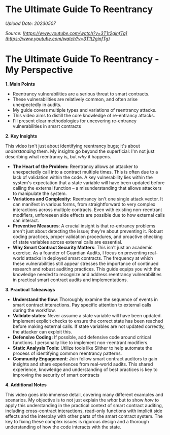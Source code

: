 # The Ultimate Guide To Reentrancy

*Upload Date: 20230507*

*Source: [https://www.youtube.com/watch?v=3T1t2ginfTg](https://www.youtube.com/watch?v=3T1t2ginfTg)*

# The Ultimate Guide To Reentrancy - My Perspective

**1. Main Points**

*   Reentrancy vulnerabilities are a serious threat to smart contracts.
*   These vulnerabilities are relatively common, and often arise unexpectedly in audits.
*   My guide covers multiple types and variations of reentrancy attacks.
*   This video aims to distill the core knowledge of re-entrancy attacks.
*   I'll present clear methodologies for uncovering re-entrancy vulnerabilities in smart contracts


**2. Key Insights**

This video isn't just about identifying reentrancy bugs; it's about *understanding* them.  My insights go beyond the superficial:  I'm not just describing what reentrancy is, but *why* it happens.

*   **The Heart of the Problem:**  Reentrancy allows an attacker to unexpectedly call into a contract multiple times.  This is often due to a lack of validation within the code.  A key vulnerability lies within the system's expectation that a state variable will have been updated before calling the external function – a misunderstanding that allows attackers to manipulate the system.
*   **Variations and Complexity:** Reentrancy isn't one single attack vector.  It can manifest in various forms, from straightforward to very complex interactions across multiple contracts.  Even with existing non-reentrant modifiers, unforeseen side effects are possible due to how external calls can interact.
*   **Preventive Measures**:  A crucial insight is that re-entrancy problems aren't just about detecting the issue; they're about preventing it.  Robust coding practices, proper validation procedures, and proactive checking of state variables across external calls are essential.
*   **Why Smart Contract Security Matters**: This isn't just an academic exercise. As a founder of Guardian Audits, I focus on preventing real-world attacks in deployed smart contracts.  The frequency at which these vulnerabilities still appear stresses the importance of continued research and robust auditing practices. This guide equips you with the knowledge needed to recognize and address reentrancy vulnerabilities in practical smart contract audits and implementations.

**3. Practical Takeaways**

*   **Understand the flow**:  Thoroughly examine the sequence of events in smart contract interactions. Pay specific attention to external calls during the workflow.
*   **Validate states**: Never assume a state variable will have been updated. Implement explicit checks to ensure the correct state has been reached before making external calls. If state variables are not updated correctly, the attacker can exploit this.
*   **Defensive Coding:** If possible, add defensive code around critical functions. I personally like to implement non-reentrant modifiers.
*   **Static Analysis Tools**: Utilize tools like Slither to help automate the process of identifying common reentrancy patterns.
*   **Community Engagement**: Join fellow smart contract auditors to gain insights and share experiences from real-world audits. This shared experience, knowledge and understanding of best practices is key to improving the security of smart contracts

**4. Additional Notes**

This video goes into immense detail, covering many different examples and scenarios.  My objective is to not just explain the *what* but to show *how* to apply this understanding in the practical context of smart contract auditing, including cross-contract interactions, read-only functions with implicit side effects and the interplay with other parts of the smart contract system.  The key to fixing these complex issues is rigorous design and a thorough understanding of how the code interacts with the state.